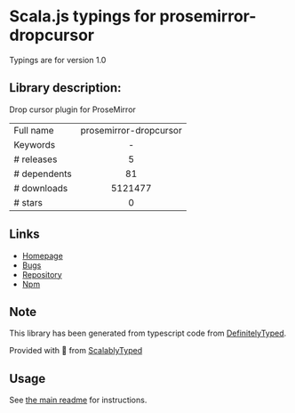 
# Scala.js typings for prosemirror-dropcursor

Typings are for version 1.0

## Library description:
Drop cursor plugin for ProseMirror

|                    |                 |
| ------------------ | :-------------: |
| Full name          | prosemirror-dropcursor |
| Keywords           | - |
| # releases         | 5 |
| # dependents       | 81 |
| # downloads        | 5121477 |
| # stars            | 0 |

## Links
- [Homepage](https://github.com/prosemirror/prosemirror-dropcursor#readme)
- [Bugs](https://github.com/prosemirror/prosemirror-dropcursor/issues)
- [Repository](https://github.com/prosemirror/prosemirror-dropcursor)
- [Npm](https://www.npmjs.com/package/prosemirror-dropcursor)
    


## Note
This library has been generated from typescript code from [DefinitelyTyped](https://definitelytyped.org).

Provided with :purple_heart: from [ScalablyTyped](https://github.com/oyvindberg/ScalablyTyped)

## Usage
See [the main readme](../../readme.md) for instructions.


